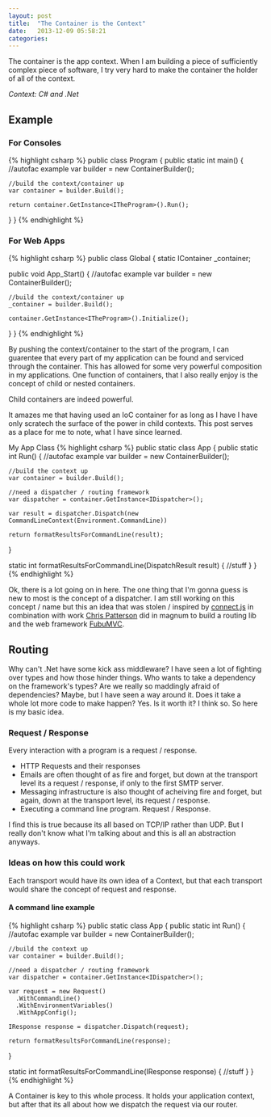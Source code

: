 ```yaml
---
layout: post
title:  "The Container is the Context"
date:   2013-12-09 05:58:21
categories:
---
```


The container is the app context. When I am building a piece of sufficiently
complex piece of software, I try very hard to make the container the holder
of all of the context.

_Context: C# and .Net_

## Example

### For Consoles

{% highlight csharp %}
public class Program
{
  public static int main()
  {
    //autofac example
    var builder = new ContainerBuilder();

    //build the context/container up
    var container = builder.Build();

    return container.GetInstance<ITheProgram>().Run();
  }
}
{% endhighlight %}

### For Web Apps

{% highlight csharp %}
public class Global
{
  static IContainer _container;

  public void App_Start()
  {
    //autofac example
    var builder = new ContainerBuilder();

    //build the context/container up
    _container = builder.Build();

    container.GetInstance<ITheProgram>().Initialize();
  }
}
{% endhighlight %}

By pushing the context/container to the start of the program, I can guarentee
that every part of my application can be found and serviced through the container.
This has allowed for some very powerful composition in my applications. One function
of containers, that I also really enjoy is the concept of child or nested containers.

Child containers are indeed powerful.

It amazes me that having used an IoC container for as long as I have I have
only scratech the surface of the power in child contexts. This post serves
as a place for me to note, what I have since learned.



My App Class
{% highlight csharp %}
public static class App
{
  public static int Run()
  {
    //autofac example
    var builder = new ContainerBuilder();

    //build the context up
    var container = builder.Build();

    //need a dispatcher / routing framework
    var dispatcher = container.GetInstance<IDispatcher>();

    var result = dispatcher.Dispatch(new CommandLineContext(Environment.CommandLine))

    return formatResultsForCommandLine(result);
  }

  static int formatResultsForCommandLine(DispatchResult result)
  {
    //stuff
  }
}
{% endhighlight %}

Ok, there is a lot going on in here. The one thing that I'm gonna guess is new
to most is the concept of a dispatcher. I am still working on this concept / name
but this an idea that was stolen / inspired by [connect.js][connect] in combination
with work [Chris Patterson][phatboyg] did in magnum to build a routing lib and
the web framework [FubuMVC][fubumvc].

## Routing

Why can't .Net have some kick ass middleware? I have seen a lot of fighting over
types and how those hinder things. Who wants to take a dependency on the framework's
types? Are we really so maddingly afraid of dependencies? Maybe, but I have seen
a way around it. Does it take a whole lot more code to make happen? Yes. Is it
worth it? I think so. So here is my basic idea.

### Request / Response

Every interaction with a program is a request / response.

- HTTP Requests and their responses
- Emails are often thought of as fire and forget, but down at the transport level
  its a request / response, if only to the first SMTP server.
- Messaging infrastructure is also thought of acheiving fire and forget, but
  again, down at the transport level, its request / response.
- Executing a command line program. Request / Response.

I find this is true because its all based on TCP/IP rather than UDP. But I
really don't know what I'm talking about and this is all an abstraction anyways.

### Ideas on how this could work

Each transport would have its own idea of a Context, but that each transport
would share the concept of request and response.

#### A command line example

{% highlight csharp %}
public static class App
{
  public static int Run()
  {
    //autofac example
    var builder = new ContainerBuilder();

    //build the context up
    var container = builder.Build();

    //need a dispatcher / routing framework
    var dispatcher = container.GetInstance<IDispatcher>();

    var request = new Request()
      .WithCommandLine()
      .WithEnvironmentVariables()
      .WithAppConfig();

    IResponse response = dispatcher.Dispatch(request);

    return formatResultsForCommandLine(response);
  }

  static int formatResultsForCommandLine(IResponse response)
  {
    //stuff
  }
}
{% endhighlight %}

A Container is key to this whole process. It holds your application context,
but after that its all about how we dispatch the request via our router.



[fubumvc]: http://fubuworld.com/fubumvc
[magnum]: http://github.com/phatboyg/magnum
[phatboyg]: http://phatboyg.com/
[connect]: http://www.senchalabs.org/connect/
